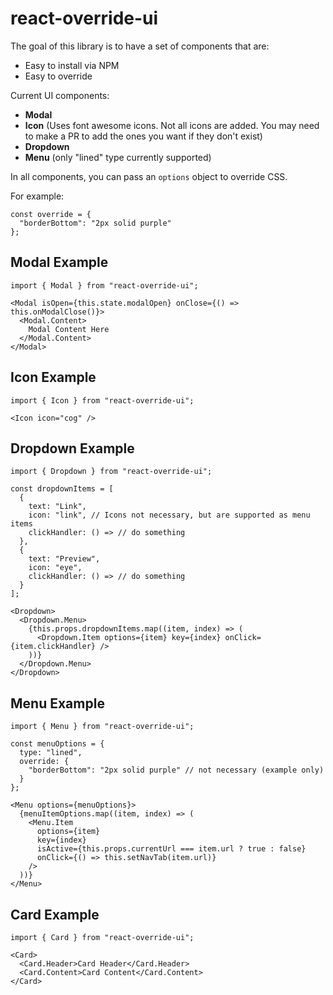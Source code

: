 # react-override-ui

The goal of this library is to have a set of components that are:
* Easy to install via NPM
* Easy to override

Current UI components:
* **Modal**
* **Icon** (Uses font awesome icons. Not all icons are added. You may need to make a PR to add the ones you want if they don't exist)
* **Dropdown**
* **Menu** (only "lined" type currently supported)

In all components, you can pass an `options` object to override CSS.

For example:
```
const override = {
  "borderBottom": "2px solid purple"
};
```

## Modal Example
```
import { Modal } from "react-override-ui";

<Modal isOpen={this.state.modalOpen} onClose={() => this.onModalClose()}>
  <Modal.Content>
    Modal Content Here
  </Modal.Content>
</Modal>
```

## Icon Example
```
import { Icon } from "react-override-ui";

<Icon icon="cog" />
```

## Dropdown Example
```
import { Dropdown } from "react-override-ui";

const dropdownItems = [
  {
    text: "Link",
    icon: "link", // Icons not necessary, but are supported as menu items
    clickHandler: () => // do something
  },
  {
    text: "Preview",
    icon: "eye",
    clickHandler: () => // do something
  }
];

<Dropdown>
  <Dropdown.Menu>
    {this.props.dropdownItems.map((item, index) => (
      <Dropdown.Item options={item} key={index} onClick={item.clickHandler} />
    ))}
  </Dropdown.Menu>
</Dropdown>
```

## Menu Example
```
import { Menu } from "react-override-ui";

const menuOptions = {
  type: "lined",
  override: {
    "borderBottom": "2px solid purple" // not necessary (example only)
  }
};

<Menu options={menuOptions}>
  {menuItemOptions.map((item, index) => (
    <Menu.Item
      options={item}
      key={index}
      isActive={this.props.currentUrl === item.url ? true : false}
      onClick={() => this.setNavTab(item.url)}
    />
  ))}
</Menu>
```

## Card Example
```
import { Card } from "react-override-ui";

<Card>
  <Card.Header>Card Header</Card.Header>
  <Card.Content>Card Content</Card.Content>
</Card>
```
